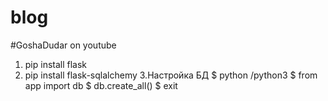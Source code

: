 # blog
#GoshaDudar on youtube


1. pip install flask
2. pip install flask-sqlalchemy
3.Настройка БД
$ python /python3
$ from app import db
$ db.create_all()
$ exit

